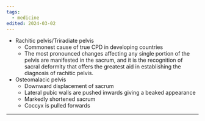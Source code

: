 ```yaml
---
tags:
  - medicine
edited: 2024-03-02
---
```

- Rachitic pelvis/Triradiate pelvis 
	- Commonest cause of true CPD in developing countries 
	- The most pronounced changes affecting any single portion of the pelvis are manifested in the sacrum, and it is the recognition of sacral deformity that offers the greatest aid in establishing the diagnosis of rachitic pelvis. 
- Osteomalacic pelvis
	- Downward displacement of sacrum
	- Lateral pubic walls are pushed inwards giving a beaked appearance  
	- Markedly shortened sacrum
	- Coccyx is pulled forwards

---
